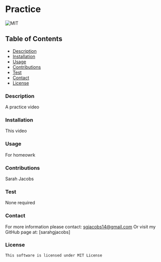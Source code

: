 # Practice
![MIT](https://img.shields.io/badge/license-mit-blue)

## Table of Contents
- [Description](#description)
- [Installation](#installation)
- [Usage](#usage)
- [Contributions](#contributions)
- [Test](#test)
- [Contact](#contact)
- [License](#license)

### Description
A practice video
### Installation
This video
### Usage
For homeowrk
### Contributions
Sarah Jacobs
### Test
None required
### Contact
For more information please contact: [sgjacobs14@gmail.com](mailto:sgjacobs14@gmail.com)
Or visit my GitHub page at: [sarahgjacobs]

### License 
    This software is licensed under MIT License
